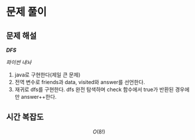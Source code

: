   # 문제 풀이

## 문제 해설

***DFS***

*파이썬 내놔*

1. java로 구현한다(제일 큰 문제)
2. 전역 변수로 friends과 data, visited와 answer를 선언한다.
3. 재귀로 dfs를 구현한다. dfs 완전 탐색하며 check 함수에서 true가 반환된 경우에만 answer++한다.




## 시간 복잡도

$$O(8!)$$

